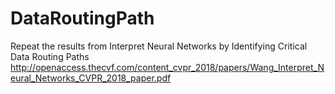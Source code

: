 # DataRoutingPath
Repeat the results from
Interpret Neural Networks by Identifying Critical Data Routing Paths
http://openaccess.thecvf.com/content_cvpr_2018/papers/Wang_Interpret_Neural_Networks_CVPR_2018_paper.pdf
